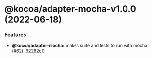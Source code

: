 # @kocoa/adapter-mocha-v1.0.0 (2022-06-18)


### Features

* **@kocoa/adapter-mocha:** makes suite and tests to run with mocha ([#62](https://github.com/Julien-Pires/Kocoa/issues/62)) ([92282cf](https://github.com/Julien-Pires/Kocoa/commit/92282cf47ba62327a0edaf36bb48121b49d6307c))
